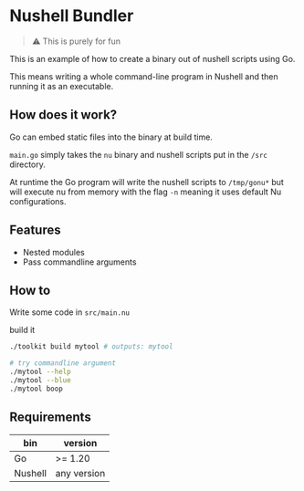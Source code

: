 # Nushell Bundler

> ⚠️ This is purely for fun

This is an example of how to create a binary out of nushell scripts using Go.

This means writing a whole command-line program in Nushell and then running it as an executable.

## How does it work?

Go can embed static files into the binary at build time.

`main.go` simply takes the `nu` binary and nushell scripts put in the `/src` directory.

At runtime the Go program will write the nushell scripts to `/tmp/gonu*` but will execute nu from memory with the flag `-n` meaning it uses default Nu configurations.

## Features

- Nested modules
- Pass commandline arguments

## How to

Write some code in `src/main.nu`

build it

```sh
./toolkit build mytool # outputs: mytool

# try commandline argument
./mytool --help
./mytool --blue
./mytool boop
```

## Requirements

| bin     | version     |
|---------|-------------|
| Go      | >= 1.20     |
| Nushell | any version |
